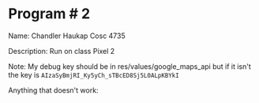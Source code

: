 # Program # 2
Name:  Chandler Haukap
Cosc 4735

Description:  Run on class Pixel 2

Note: My debug key should be in res/values/google_maps_api but if it isn't the key is `AIzaSyBmjRI_Ky5yCh_sTBcED8Sj5L0ALpKBYkI`

Anything that doesn't work:
